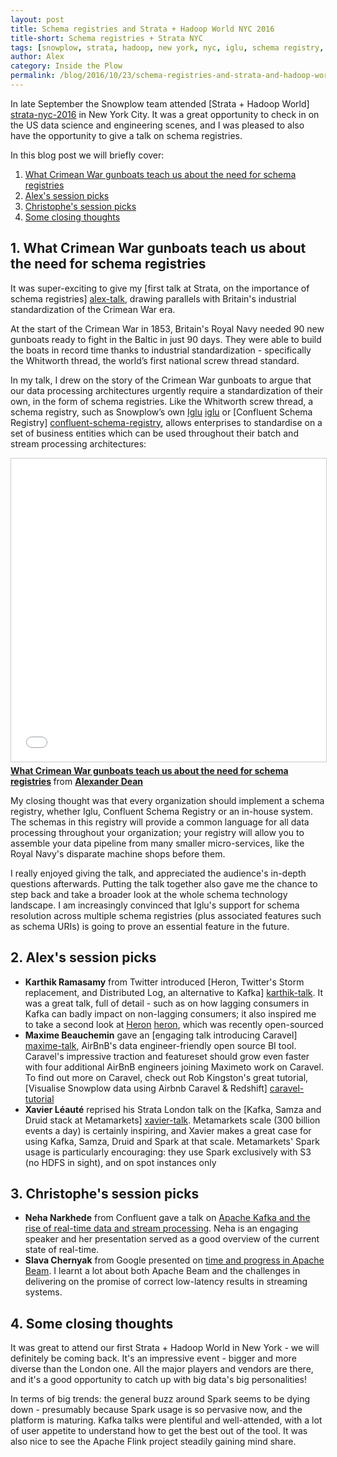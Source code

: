 ```yaml
---
layout: post
title: Schema registries and Strata + Hadoop World NYC 2016
title-short: Schema registries + Strata NYC
tags: [snowplow, strata, hadoop, new york, nyc, iglu, schema registry, confluent]
author: Alex
category: Inside the Plow
permalink: /blog/2016/10/23/schema-registries-and-strata-and-hadoop-world-nyc-2016/
---
```


In late September the Snowplow team attended [Strata + Hadoop World] [strata-nyc-2016] in New York City. It was a great opportunity to check in on the US data science and engineering scenes, and I was pleased to also have the opportunity to give a talk on schema registries.

In this blog post we will briefly cover:

1. [What Crimean War gunboats teach us about the need for schema registries](#schema-registries-talk)
2. [Alex's session picks](/blog/2016/10/23/schema-registries-and-strata-and-hadoop-world-nyc-2016#schema-registries-talk#alex-picks)
3. [Christophe's session picks](/blog/2016/10/23/schema-registries-and-strata-and-hadoop-world-nyc-2016#schema-registries-talk#christophe-picks)
4. [Some closing thoughts](/blog/2016/10/23/schema-registries-and-strata-and-hadoop-world-nyc-2016#schema-registries-talk#conclusion)

<!--more-->

<h2 id="schema-registries-talk">1. What Crimean War gunboats teach us about the need for schema registries</h2>

It was super-exciting to give my [first talk at Strata, on the importance of schema registries] [alex-talk], drawing parallels with Britain's industrial standardization of the Crimean War era.

At the start of the Crimean War in 1853, Britain's Royal Navy needed 90 new gunboats ready to fight in the Baltic in just 90 days. They were able to build the boats in record time thanks to industrial standardization - specifically the Whitworth thread, the world’s first national screw thread standard.

In my talk, I drew on the story of the Crimean War gunboats to argue that our data processing architectures urgently require a standardization of their own, in the form of schema registries. Like the Whitworth screw thread, a schema registry, such as Snowplow’s own [Iglu] [iglu] or [Confluent Schema Registry] [confluent-schema-registry], allows enterprises to standardise on a set of business entities which can be used throughout their batch and stream processing architectures:

<div class="iframe-container">
    <iframe src="//www.slideshare.net/slideshow/embed_code/key/LeI84nQBgoVdd3" width="595" height="485" frameborder="0" marginwidth="0" marginheight="0" scrolling="no" style="border:1px solid #CCC; border-width:1px; margin-bottom:5px; max-width: 100%;" allowfullscreen>     </iframe>
</div> <div style="margin-bottom:5px"> <strong> <a href="//www.slideshare.net/alexanderdean/what-crimean-war-gunboats-teach-us-about-the-need-for-schema-registries" title="What Crimean War gunboats teach us about the need for schema registries" target="_blank">What Crimean War gunboats teach us about the need for schema registries</a> </strong> from <strong><a target="_blank" href="//www.slideshare.net/alexanderdean">Alexander Dean</a></strong> </div>

My closing thought was that every organization should implement a schema registry, whether Iglu, Confluent Schema Registry or an in-house system. The schemas in this registry will provide a common language for all data processing throughout your organization; your registry will allow you to assemble your data pipeline from many smaller micro-services, like the Royal Navy's disparate machine shops before them.

I really enjoyed giving the talk, and appreciated the audience's in-depth questions afterwards. Putting the talk together also gave me the chance to step back and take a broader look at the whole schema technology landscape. I am increasingly convinced that Iglu's support for schema resolution across multiple schema registries (plus associated features such as schema URIs) is going to prove an essential feature in the future.

<h2 id="alex-picks">2. Alex's session picks</h2>

* **Karthik Ramasamy** from Twitter introduced [Heron, Twitter's Storm replacement, and Distributed Log, an alternative to Kafka] [karthik-talk]. It was a great talk, full of detail - such as on how lagging consumers in Kafka can badly impact on non-lagging consumers; it also inspired me to take a second look at [Heron] [heron], which was recently open-sourced
* **Maxime Beauchemin** gave an [engaging talk introducing Caravel] [maxime-talk], AirBnB's data engineer-friendly open source BI tool. Caravel's impressive traction and featureset should grow even faster with four additional AirBnB engineers joining Maximeto work on Caravel. To find out more on Caravel, check out Rob Kingston's great tutorial, [Visualise Snowplow data using Airbnb Caravel & Redshift] [caravel-tutorial]
* **Xavier Léauté** reprised his Strata London talk on the [Kafka, Samza and Druid stack at Metamarkets] [xavier-talk]. Metamarkets scale (300 billion events a day) is certainly inspiring, and Xavier makes a great case for using Kafka, Samza, Druid and Spark at that scale. Metamarkets' Spark usage is particularly encouraging: they use Spark exclusively with S3 (no HDFS in sight), and on spot instances only

<h2 id="christophe-picks">3. Christophe's session picks</h2>

* **Neha Narkhede** from Confluent gave a talk on [Apache Kafka and the rise of real-time data and stream processing][neha-kafka]. Neha is an engaging speaker and her presentation served as a good overview of the current state of real-time.
* **Slava Chernyak** from Google presented on [time and progress in Apache Beam][slava-talk]. I learnt a lot about both Apache Beam and the challenges in delivering on the promise of correct low-latency results in streaming systems.

<h2 id="conclusion">4. Some closing thoughts</h2>

It was great to attend our first Strata + Hadoop World in New York - we will definitely be coming back. It's an impressive event - bigger and more diverse than the London one. All the major players and vendors are there, and it's a good opportunity to catch up with big data's big personalities!

In terms of big trends: the general buzz around Spark seems to be dying down - presumably because Spark usage is so pervasive now, and the platform is maturing. Kafka talks were plentiful and well-attended, with a lot of user appetite to understand how to get the best out of the tool. It was also nice to see the Apache Flink project steadily gaining mind share.

[strata-nyc-2016]: http://conferences.oreilly.com/strata/hadoop-big-data-ny/
[alex-talk]: http://conferences.oreilly.com/strata/hadoop-big-data-ny/public/schedule/detail/51526
[karthik-talk]: http://conferences.oreilly.com/strata/big-data-conference-ny-2015/public/schedule/detail/44632
[maxime-talk]: http://conferences.oreilly.com/strata/hadoop-big-data-ny/public/schedule/detail/51368
[xavier-talk]: http://conferences.oreilly.com/strata/hadoop-big-data-ny/public/schedule/detail/51152
[neha-kafka]: http://conferences.oreilly.com/strata/hadoop-big-data-ny/public/schedule/detail/51552
[slava-talk]: http://conferences.oreilly.com/strata/hadoop-big-data-ny/public/schedule/detail/51626
[iglu]: https://github.com/snowplow/iglu
[confluent-schema-registry]: https://github.com/confluentinc/schema-registry
[heron]: https://github.com/twitter/heron
[caravel]: https://github.com/airbnb/caravel
[caravel-tutorial]: http://discourse.snowplowanalytics.com/t/visualise-snowplow-data-using-airbnb-caravel-redshift-tutorial/515

